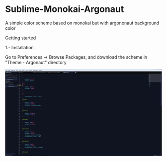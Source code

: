 Sublime-Monokai-Argonaut
========================

A simple color scheme based on monokai but with argononaut background color

Getting started

1.- Installation

Go to  Preferences -> Browse Packages, and download the scheme in  "Theme - Argonaut" directory 

<img src="example.PNG">
